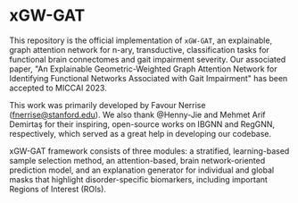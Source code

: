 # xGW-GAT

This repository is the official implementation of `xGW-GAT`, an explainable, graph attention network for n-ary, transductive, classification tasks for functional brain connectomes and gait impairment severity. Our associated paper, "An Explainable Geometric-Weighted Graph Attention Network for Identifying Functional Networks Associated with Gait Impairment" has been accepted to MICCAI 2023. 

This work was primarily developed by Favour Nerrise (fnerrise@stanford.edu). We also thank @Henny-Jie and Mehmet Arif Demirtaş for their inspiring, open-source works on IBGNN and RegGNN, respectively, which served as a great help in developing our codebase.

xGW-GAT framework consists of three modules: a stratified, learning-based sample selection method, an attention-based, brain network-oriented prediction model, and an explanation generator for individual and global masks that  highlight disorder-specific biomarkers, including important Regions of Interest (ROIs).
